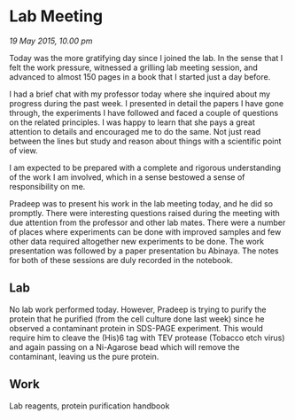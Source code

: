 Lab Meeting
===========

*19 May 2015, 10.00 pm*

Today was the more gratifying day since I joined the lab. In the sense that I
felt the work pressure, witnessed a grilling lab meeting session, and advanced
to almost 150 pages in a book that I started just a day before.

I had a brief chat with my professor today where she inquired about my progress
during the past week. I presented in detail the papers I have gone through, the
experiments I have followed and faced a couple of questions on the related
principles. I was happy to learn that she pays a great attention to details and
encouraged me to do the same. Not just read between the lines but study and
reason about things with a scientific point of view.

I am expected to be prepared with a complete and rigorous understanding of the
work I am involved, which in a sense bestowed a sense of responsibility on me.


Pradeep was to present his work in the lab meeting today, and he did so
promptly. There were interesting questions raised during the meeting with
due attention from the professor and other lab mates. There were a number
of places where experiments can be done with improved samples and few other
data required altogether new experiments to be done. The work presentation
was followed by a paper presentation bu Abinaya. The notes for both of these
sessions are duly recorded in the notebook.


Lab
---

No lab work performed today. However, Pradeep is trying to purify the protein
that he purified (from the cell culture done last week) since he observed a
contaminant protein in SDS-PAGE experiment. This would require him to cleave
the (His)6 tag with TEV protease (Tobacco etch virus) and again passing on a
Ni-Agarose bead which will remove the contaminant, leaving us the pure protein.

Work
----

Lab reagents, protein purification handbook
